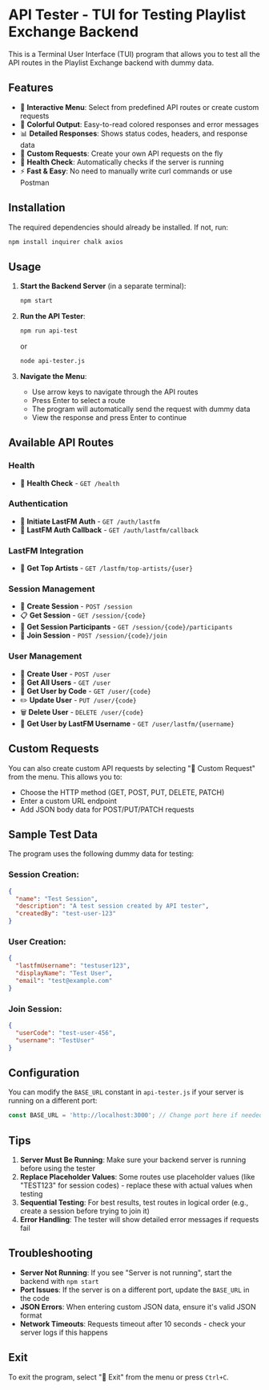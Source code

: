 # API Tester - TUI for Testing Playlist Exchange Backend

This is a Terminal User Interface (TUI) program that allows you to test all the API routes in the Playlist Exchange backend with dummy data.

## Features

- 🎯 **Interactive Menu**: Select from predefined API routes or create custom requests
- 🎨 **Colorful Output**: Easy-to-read colored responses and error messages
- 📊 **Detailed Responses**: Shows status codes, headers, and response data
- 🔧 **Custom Requests**: Create your own API requests on the fly
- 🏥 **Health Check**: Automatically checks if the server is running
- ⚡ **Fast & Easy**: No need to manually write curl commands or use Postman

## Installation

The required dependencies should already be installed. If not, run:

```bash
npm install inquirer chalk axios
```

## Usage

1. **Start the Backend Server** (in a separate terminal):
   ```bash
   npm start
   ```

2. **Run the API Tester**:
   ```bash
   npm run api-test
   ```
   or
   ```bash
   node api-tester.js
   ```

3. **Navigate the Menu**:
   - Use arrow keys to navigate through the API routes
   - Press Enter to select a route
   - The program will automatically send the request with dummy data
   - View the response and press Enter to continue

## Available API Routes

### Health
- 🏥 **Health Check** - `GET /health`

### Authentication
- 🔐 **Initiate LastFM Auth** - `GET /auth/lastfm`
- 🔑 **LastFM Auth Callback** - `GET /auth/lastfm/callback`

### LastFM Integration
- 🎵 **Get Top Artists** - `GET /lastfm/top-artists/{user}`

### Session Management
- 📝 **Create Session** - `POST /session`
- 📋 **Get Session** - `GET /session/{code}`
- 👥 **Get Session Participants** - `GET /session/{code}/participants`
- 🚪 **Join Session** - `POST /session/{code}/join`

### User Management
- 👤 **Create User** - `POST /user`
- 👥 **Get All Users** - `GET /user`
- 👤 **Get User by Code** - `GET /user/{code}`
- ✏️ **Update User** - `PUT /user/{code}`
- 🗑️ **Delete User** - `DELETE /user/{code}`
- 🎵 **Get User by LastFM Username** - `GET /user/lastfm/{username}`

## Custom Requests

You can also create custom API requests by selecting "🔧 Custom Request" from the menu. This allows you to:

- Choose the HTTP method (GET, POST, PUT, DELETE, PATCH)
- Enter a custom URL endpoint
- Add JSON body data for POST/PUT/PATCH requests

## Sample Test Data

The program uses the following dummy data for testing:

### Session Creation:
```json
{
  "name": "Test Session",
  "description": "A test session created by API tester",
  "createdBy": "test-user-123"
}
```

### User Creation:
```json
{
  "lastfmUsername": "testuser123",
  "displayName": "Test User",
  "email": "test@example.com"
}
```

### Join Session:
```json
{
  "userCode": "test-user-456",
  "username": "TestUser"
}
```

## Configuration

You can modify the `BASE_URL` constant in `api-tester.js` if your server is running on a different port:

```javascript
const BASE_URL = 'http://localhost:3000'; // Change port here if needed
```

## Tips

1. **Server Must Be Running**: Make sure your backend server is running before using the tester
2. **Replace Placeholder Values**: Some routes use placeholder values (like "TEST123" for session codes) - replace these with actual values when testing
3. **Sequential Testing**: For best results, test routes in logical order (e.g., create a session before trying to join it)
4. **Error Handling**: The tester will show detailed error messages if requests fail

## Troubleshooting

- **Server Not Running**: If you see "Server is not running", start the backend with `npm start`
- **Port Issues**: If the server is on a different port, update the `BASE_URL` in the code
- **JSON Errors**: When entering custom JSON data, ensure it's valid JSON format
- **Network Timeouts**: Requests timeout after 10 seconds - check your server logs if this happens

## Exit

To exit the program, select "🚪 Exit" from the menu or press `Ctrl+C`.
